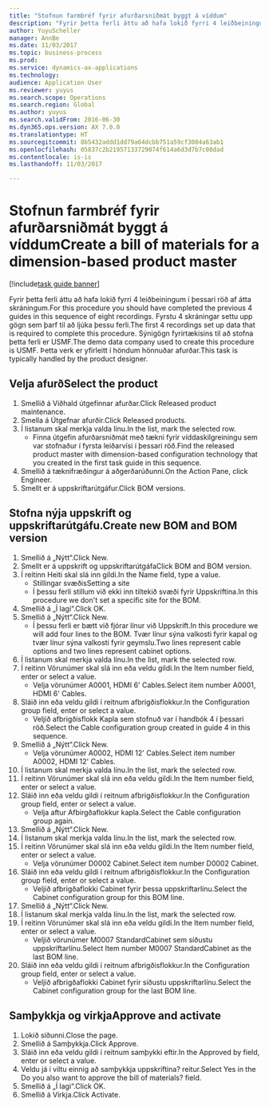 ```yaml
--- 
title: "Stofnun farmbréf fyrir afurðarsniðmát byggt á víddum"
description: "Fyrir þetta ferli áttu að hafa lokið fyrri 4 leiðbeiningum í þessari röð af átta skráningum."
author: YuyuScheller
manager: AnnBe
ms.date: 11/03/2017
ms.topic: business-process
ms.prod: 
ms.service: dynamics-ax-applications
ms.technology: 
audience: Application User
ms.reviewer: yuyus
ms.search.scope: Operations
ms.search.region: Global
ms.author: yuyus
ms.search.validFrom: 2016-06-30
ms.dyn365.ops.version: AX 7.0.0
ms.translationtype: HT
ms.sourcegitcommit: 8b5432addd1dd79a64dcbb751a59cf3084a63ab1
ms.openlocfilehash: 05837c2b21957133729074f614a6d3d7b7c08dad
ms.contentlocale: is-is
ms.lasthandoff: 11/03/2017

---
```

# <a name="create-a-bill-of-materials-for-a-dimension-based-product-master"></a><span data-ttu-id="e90f9-103">Stofnun farmbréf fyrir afurðarsniðmát byggt á víddum</span><span class="sxs-lookup"><span data-stu-id="e90f9-103">Create a bill of materials for a dimension-based product master</span></span>

[!include[task guide banner](../../includes/task-guide-banner.md)]

<span data-ttu-id="e90f9-104">Fyrir þetta ferli áttu að hafa lokið fyrri 4 leiðbeiningum í þessari röð af átta skráningum.</span><span class="sxs-lookup"><span data-stu-id="e90f9-104">For this procedure you should have completed the previous 4 guides in this sequence of eight recordings.</span></span> <span data-ttu-id="e90f9-105">Fyrstu 4 skráningar settu upp gögn sem þarf til að ljúka þessu ferli.</span><span class="sxs-lookup"><span data-stu-id="e90f9-105">The first 4 recordings set up data that is required to complete this procedure.</span></span> <span data-ttu-id="e90f9-106">Sýnigögn fyrirtækisins til að stofna þetta ferli er USMF.</span><span class="sxs-lookup"><span data-stu-id="e90f9-106">The demo data company used to create this procedure is USMF.</span></span> <span data-ttu-id="e90f9-107">Þetta verk er yfirleitt í höndum hönnuðar afurðar.</span><span class="sxs-lookup"><span data-stu-id="e90f9-107">This task is typically handled by the product designer.</span></span>


## <a name="select-the-product"></a><span data-ttu-id="e90f9-108">Velja afurð</span><span class="sxs-lookup"><span data-stu-id="e90f9-108">Select the product</span></span>
1. <span data-ttu-id="e90f9-109">Smellið á Viðhald útgefinnar afurðar.</span><span class="sxs-lookup"><span data-stu-id="e90f9-109">Click Released product maintenance.</span></span>
2. <span data-ttu-id="e90f9-110">Smella á Útgefnar afurðir.</span><span class="sxs-lookup"><span data-stu-id="e90f9-110">Click Released products.</span></span>
3. <span data-ttu-id="e90f9-111">Í listanum skal merkja valda línu.</span><span class="sxs-lookup"><span data-stu-id="e90f9-111">In the list, mark the selected row.</span></span>
    * <span data-ttu-id="e90f9-112">Finna útgefin afurðarsniðmát með tækni fyrir víddaskilgreiningu sem var stofnaður í fyrsta leiðarvísi í þessari röð.</span><span class="sxs-lookup"><span data-stu-id="e90f9-112">Find the released product master with dimension-based configuration technology that you created in the first task guide in this sequence.</span></span>  
4. <span data-ttu-id="e90f9-113">Smellið á tæknifræðingur á aðgerðarúðunni.</span><span class="sxs-lookup"><span data-stu-id="e90f9-113">On the Action Pane, click Engineer.</span></span>
5. <span data-ttu-id="e90f9-114">Smellt er á uppskriftarútgáfur.</span><span class="sxs-lookup"><span data-stu-id="e90f9-114">Click BOM versions.</span></span>

## <a name="create-new-bom-and-bom-version"></a><span data-ttu-id="e90f9-115">Stofna nýja uppskrift og uppskriftarútgáfu.</span><span class="sxs-lookup"><span data-stu-id="e90f9-115">Create new BOM and BOM version</span></span>
1. <span data-ttu-id="e90f9-116">Smellið á „Nýtt“.</span><span class="sxs-lookup"><span data-stu-id="e90f9-116">Click New.</span></span>
2. <span data-ttu-id="e90f9-117">Smellt er á uppskrift og uppskriftarútgáfa</span><span class="sxs-lookup"><span data-stu-id="e90f9-117">Click BOM and BOM version.</span></span>
3. <span data-ttu-id="e90f9-118">Í reitinn Heiti skal slá inn gildi.</span><span class="sxs-lookup"><span data-stu-id="e90f9-118">In the Name field, type a value.</span></span>
    * <span data-ttu-id="e90f9-119">Stillingar svæðis</span><span class="sxs-lookup"><span data-stu-id="e90f9-119">Setting a site</span></span>  
    * <span data-ttu-id="e90f9-120">Í þessu ferli stillum við ekki inn tiltekið svæði fyrir Uppskriftina.</span><span class="sxs-lookup"><span data-stu-id="e90f9-120">In this procedure we don't set a specific site for the BOM.</span></span>  
4. <span data-ttu-id="e90f9-121">Smellið á „Í lagi“.</span><span class="sxs-lookup"><span data-stu-id="e90f9-121">Click OK.</span></span>
5. <span data-ttu-id="e90f9-122">Smellið á „Nýtt“.</span><span class="sxs-lookup"><span data-stu-id="e90f9-122">Click New.</span></span>
    * <span data-ttu-id="e90f9-123">Í þessu ferli er bætt við fjórar línur við Uppskrift.</span><span class="sxs-lookup"><span data-stu-id="e90f9-123">In this procedure we will add four lines to the BOM.</span></span> <span data-ttu-id="e90f9-124">Tvær línur sýna valkosti fyrir kapal og tvær línur sýna valkosti fyrir geymslu.</span><span class="sxs-lookup"><span data-stu-id="e90f9-124">Two lines represent cable options and two lines represent cabinet options.</span></span>  
6. <span data-ttu-id="e90f9-125">Í listanum skal merkja valda línu.</span><span class="sxs-lookup"><span data-stu-id="e90f9-125">In the list, mark the selected row.</span></span>
7. <span data-ttu-id="e90f9-126">Í reitinn Vörunúmer skal slá inn eða veldu gildi.</span><span class="sxs-lookup"><span data-stu-id="e90f9-126">In the Item number field, enter or select a value.</span></span>
    * <span data-ttu-id="e90f9-127">Velja vörunúmer A0001, HDMI 6' Cables.</span><span class="sxs-lookup"><span data-stu-id="e90f9-127">Select item number A0001, HDMI 6' Cables.</span></span>  
8. <span data-ttu-id="e90f9-128">Sláið inn eða veldu gildi í reitnum afbrigðisflokkur.</span><span class="sxs-lookup"><span data-stu-id="e90f9-128">In the Configuration group field, enter or select a value.</span></span>
    * <span data-ttu-id="e90f9-129">Veljið afbrigðisflokk Kapla sem stofnuð var í handbók 4 í þessari röð.</span><span class="sxs-lookup"><span data-stu-id="e90f9-129">Select the Cable configuration group created in guide 4 in this sequence.</span></span>  
9. <span data-ttu-id="e90f9-130">Smellið á „Nýtt“.</span><span class="sxs-lookup"><span data-stu-id="e90f9-130">Click New.</span></span>
    * <span data-ttu-id="e90f9-131">Velja vörunúmer A0002, HDMI 12' Cables.</span><span class="sxs-lookup"><span data-stu-id="e90f9-131">Select item number A0002, HDMI 12' Cables.</span></span>  
10. <span data-ttu-id="e90f9-132">Í listanum skal merkja valda línu.</span><span class="sxs-lookup"><span data-stu-id="e90f9-132">In the list, mark the selected row.</span></span>
11. <span data-ttu-id="e90f9-133">Í reitinn Vörunúmer skal slá inn eða veldu gildi.</span><span class="sxs-lookup"><span data-stu-id="e90f9-133">In the Item number field, enter or select a value.</span></span>
12. <span data-ttu-id="e90f9-134">Sláið inn eða veldu gildi í reitnum afbrigðisflokkur.</span><span class="sxs-lookup"><span data-stu-id="e90f9-134">In the Configuration group field, enter or select a value.</span></span>
    * <span data-ttu-id="e90f9-135">Velja aftur Afbirgðaflokkur kapla.</span><span class="sxs-lookup"><span data-stu-id="e90f9-135">Select the Cable configuration group again.</span></span>  
13. <span data-ttu-id="e90f9-136">Smellið á „Nýtt“.</span><span class="sxs-lookup"><span data-stu-id="e90f9-136">Click New.</span></span>
14. <span data-ttu-id="e90f9-137">Í listanum skal merkja valda línu.</span><span class="sxs-lookup"><span data-stu-id="e90f9-137">In the list, mark the selected row.</span></span>
15. <span data-ttu-id="e90f9-138">Í reitinn Vörunúmer skal slá inn eða veldu gildi.</span><span class="sxs-lookup"><span data-stu-id="e90f9-138">In the Item number field, enter or select a value.</span></span>
    * <span data-ttu-id="e90f9-139">Velja vörunúmer D0002 Cabinet.</span><span class="sxs-lookup"><span data-stu-id="e90f9-139">Select item number D0002 Cabinet.</span></span>  
16. <span data-ttu-id="e90f9-140">Sláið inn eða veldu gildi í reitnum afbrigðisflokkur.</span><span class="sxs-lookup"><span data-stu-id="e90f9-140">In the Configuration group field, enter or select a value.</span></span>
    * <span data-ttu-id="e90f9-141">Veljið afbrigðaflokki Cabinet fyrir þessa uppskriftarlínu.</span><span class="sxs-lookup"><span data-stu-id="e90f9-141">Select the Cabinet configuration group for this BOM line.</span></span>  
17. <span data-ttu-id="e90f9-142">Smellið á „Nýtt“.</span><span class="sxs-lookup"><span data-stu-id="e90f9-142">Click New.</span></span>
18. <span data-ttu-id="e90f9-143">Í listanum skal merkja valda línu.</span><span class="sxs-lookup"><span data-stu-id="e90f9-143">In the list, mark the selected row.</span></span>
19. <span data-ttu-id="e90f9-144">Í reitinn Vörunúmer skal slá inn eða veldu gildi.</span><span class="sxs-lookup"><span data-stu-id="e90f9-144">In the Item number field, enter or select a value.</span></span>
    * <span data-ttu-id="e90f9-145">Veljið vörunúmer M0007 StandardCabinet sem síðustu uppskriftarlínu.</span><span class="sxs-lookup"><span data-stu-id="e90f9-145">Select Item number M0007 StandardCabinet as the last BOM line.</span></span>  
20. <span data-ttu-id="e90f9-146">Sláið inn eða veldu gildi í reitnum afbrigðisflokkur.</span><span class="sxs-lookup"><span data-stu-id="e90f9-146">In the Configuration group field, enter or select a value.</span></span>
    * <span data-ttu-id="e90f9-147">Veljið afbrigðaflokki Cabinet fyrir síðustu uppskriftarlínu.</span><span class="sxs-lookup"><span data-stu-id="e90f9-147">Select the Cabinet configuration group for the last BOM line.</span></span>  

## <a name="approve-and-activate"></a><span data-ttu-id="e90f9-148">Samþykkja og virkja</span><span class="sxs-lookup"><span data-stu-id="e90f9-148">Approve and activate</span></span>
1. <span data-ttu-id="e90f9-149">Lokið síðunni.</span><span class="sxs-lookup"><span data-stu-id="e90f9-149">Close the page.</span></span>
2. <span data-ttu-id="e90f9-150">Smellið á Samþykkja.</span><span class="sxs-lookup"><span data-stu-id="e90f9-150">Click Approve.</span></span>
3. <span data-ttu-id="e90f9-151">Sláið inn eða veldu gildi í reitnum samþykki eftir.</span><span class="sxs-lookup"><span data-stu-id="e90f9-151">In the Approved by field, enter or select a value.</span></span>
4. <span data-ttu-id="e90f9-152">Veldu já í viltu einnig að samþykkja uppskriftina? reitur.</span><span class="sxs-lookup"><span data-stu-id="e90f9-152">Select Yes in the Do you also want to approve the bill of materials? field.</span></span>
5. <span data-ttu-id="e90f9-153">Smellið á „Í lagi“.</span><span class="sxs-lookup"><span data-stu-id="e90f9-153">Click OK.</span></span>
6. <span data-ttu-id="e90f9-154">Smellið á Virkja.</span><span class="sxs-lookup"><span data-stu-id="e90f9-154">Click Activate.</span></span>


